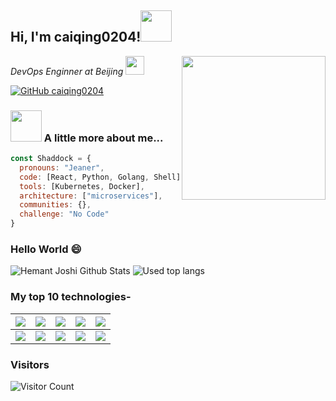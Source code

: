 <h2> Hi, I'm caiqing0204!<img src="https://media.giphy.com/media/mGcNjsfWAjY5AEZNw6/giphy.gif" width="50"></h2>
<img align='right' src="https://media.giphy.com/media/M9gbBd9nbDrOTu1Mqx/giphy.gif" width="230">
<p>
  <em>DevOps Enginner at Beijing </a>
  <img src="https://media.giphy.com/media/fYSnHlufseco8Fh93Z/giphy.gif" width="30">
  </br>
  </em>
</p>

[![GitHub caiqing0204](https://img.shields.io/github/followers/caiqing0204?label=follow&style=social)](https://github.com/caiqing0204)


### <img src="https://media.giphy.com/media/VgCDAzcKvsR6OM0uWg/giphy.gif" width="50"> A little more about me...  

```javascript
const Shaddock = {
  pronouns: "Jeaner",
  code: [React, Python, Golang, Shell],
  tools: [Kubernetes, Docker],
  architecture: ["microservices"],
  communities: {},
  challenge: "No Code"
}
```

### Hello World 😄

<!--
**dxxzst/dxxzst** is a ✨ _special_ ✨ repository because its `README.md` (this file) appears on your GitHub profile.

Here are some ideas to get you started:

- 🔭 I’m currently working on ...
- 🌱 I’m currently learning ...
- 👯 I’m looking to collaborate on ...
- 🤔 I’m looking for help with ...
- 💬 Ask me about ...
- 📫 How to reach me: ...
- 😄 Pronouns: ...
- ⚡ Fun fact: ...
-->

![Hemant Joshi Github Stats](https://github-readme-stats.vercel.app/api?username=caiqing0204&include_all_commits=true&show_icons=true&title_color=fff&icon_color=79ff97&text_color=9f9f9f&bg_color=151515&hide=["contribs"]&line_height=40&count_private=true)
![Used top langs](https://github-readme-stats.vercel.app/api/top-langs/?username=caiqing0204&theme=dracula)

### My top 10 technologies-

| ![](https://github.com/Rishit-dagli/Rishit-dagli/blob/master/badges/python.png) | ![](https://github.com/Rishit-dagli/Rishit-dagli/blob/master/badges/tensorflow.svg) | ![](https://github.com/Rishit-dagli/Rishit-dagli/blob/master/badges/gcp.png) | ![](https://github.com/Rishit-dagli/Rishit-dagli/blob/master/badges/azure.png) | ![](https://github.com/Rishit-dagli/Rishit-dagli/blob/master/badges/c++.png) |
| ------------------------------------------------------------ | ------------------------------------------------------------ | ------------------------------------------------------------ | ------------------------------------------------------------ | ------------------------------------------------------------ |
| ![](https://github.com/Rishit-dagli/Rishit-dagli/blob/master/badges/android.png) | ![](https://github.com/Rishit-dagli/Rishit-dagli/blob/master/badges/javascript.svg) | ![](https://github.com/Rishit-dagli/Rishit-dagli/blob/master/badges/node.svg) | ![](https://github.com/Rishit-dagli/Rishit-dagli/blob/master/badges/docker.svg) | ![](https://github.com/Rishit-dagli/Rishit-dagli/blob/master/badges/arduino.png) |
### Visitors
![Visitor Count](https://profile-counter.glitch.me/caiqing0204/count.svg)
